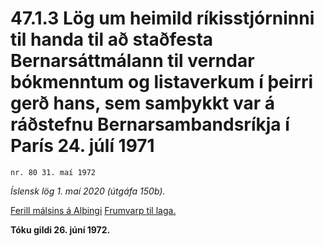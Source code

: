 # 47.1.3 Lög um heimild ríkisstjórninni til handa til að staðfesta Bernarsáttmálann til verndar bókmenntum og listaverkum í þeirri gerð hans, sem samþykkt var á ráðstefnu Bernarsambandsríkja í París 24. júlí 1971

`nr. 80 31. maí 1972`

_Íslensk lög 1. maí 2020 (útgáfa 150b)._

[Ferill málsins á Alþingi](https://www.althingi.is/thingstorf/thingmalalistar-eftir-thingum/ferill/?ltg=92&mnr=276)
[Frumvarp til laga.](https://www.althingi.is/altext/92/s/pdf/0712.pdf)

**Tóku gildi 26. júní 1972.**

